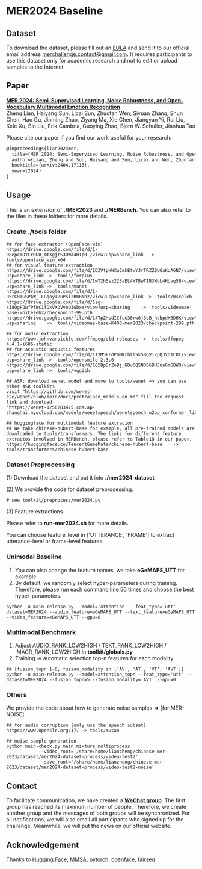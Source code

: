 # MER2024 Baseline

## Dataset
To download the dataset, please fill out an [EULA](https://drive.google.com/file/d/1cXNfKHyJzVXg_7kWSf_nVKtsxIZVa517/view?usp=sharing) and send it to our official email address merchallenge.contact@gmail.com. It requires participants to use this dataset only for academic research and not to edit or upload samples to the Internet.


## Paper

[**MER 2024: Semi-Supervised Learning, Noise Robustness, and Open-Vocabulary Multimodal Emotion Recognition**](https://arxiv.org/abs/2404.17113)<br>
Zheng Lian, Haiyang Sun, Licai Sun, Zhuofan Wen, Siyuan Zhang, Shun Chen, Hao Gu, Jinming Zhao, Ziyang Ma, Xie Chen, Jiangyan Yi, Rui Liu, Kele Xu, Bin Liu, Erik Cambria, Guoying Zhao, Björn W. Schuller, Jianhua Tao<br>

Please cite our paper if you find our work useful for your research:

```tex
@inproceedings{lian2023mer,
  title={MER 2024: Semi-Supervised Learning, Noise Robustness, and Open-Vocabulary Multimodal Emotion Recognition},
  author={Lian, Zheng and Sun, Haiyang and Sun, Licai and Wen, Zhuofan and Zhang, Siyuan and Chen, Shun and Gu, Hao and Zhao, Jinming and others},
  booktitle={arXiv:2404.17113},
  year={2024}
}
```



## Usage
This is an extension of **./MER2023** and **./MERBench**. You can also refer to the files in these folders for more details.



### Create ./tools folder

```shell
## for face extractor (OpenFace-win)
https://drive.google.com/file/d/1-O8epcTDYCrRUU_mtXgjrS3OWA4HTp0-/view?usp=share_link  -> tools/openface_win_x64
## for visual feature extraction
https://drive.google.com/file/d/1DZVtpHWXuCmkEtwYJrTRZZBUGaKuA6N7/view?usp=share_link ->  tools/ferplus
https://drive.google.com/file/d/1wT2h5sz22SaEL4YTBwTIB3WoL4HUvg5B/view?usp=share_link ->  tools/manet
https://drive.google.com/file/d/1-U5rC8TGSPAW_ILGqoyI2uPSi2R0BNhz/view?usp=share_link ->  tools/msceleb
https://drive.google.com/file/d/1sg-sI8QgFJwfPfWC1fQkVXDVvoQiGbxY/view?usp=sharing    ->  tools/videomae-base-VoxCeleb2/checkpoint-99.pth
https://drive.google.com/file/d/14TpZHsdICfce36rw6j3oB_hdbpdX6DHK/view?usp=sharing    ->  tools/videomae-base-K400-mer2023/checkpoint-299.pth

## for audio extraction
https://www.johnvansickle.com/ffmpeg/old-releases ->  tools/ffmpeg-4.4.1-i686-static
## for acoustic acoustic features
https://drive.google.com/file/d/1I2M5ErdPGMKrbtlSkSBQV17pQ3YD1CUC/view?usp=share_link ->  tools/opensmile-2.3.0
https://drive.google.com/file/d/1Q5BpDrZo9j_GDvCQSN006BHEuaGmGBWO/view?usp=share_link ->  tools/vggish

## ASR: download wenet model and move to tools/wenet => you can use other ASR toolkits
visit "https://github.com/wenet-e2e/wenet/blob/main/docs/pretrained_models.en.md" fill the request link and download
"https://wenet-1256283475.cos.ap-shanghai.myqcloud.com/models/wenetspeech/wenetspeech_u2pp_conformer_libtorch.tar.gz"

## huggingface for multimodal feature extracion
## We take chinese-hubert-base for example, all pre-trained models are downloaded to tools/transformers. The links for different feature extractos involved in MERBench, please refer to Table18 in our paper.
https://huggingface.co/TencentGameMate/chinese-hubert-base    -> tools/transformers/chinese-hubert-base
```



### Dataset Preprocessing

(1) Download the dataset and put it into **./mer2024-dataset**

(2) We provide the code for dataset preprocessing.

```shell
# see toolkit/preprocess/mer2024.py
```

(3) Feature extractions

Please refer to **run-mer2024.sh** for more details.

You can choose feature_level in ['UTTERANCE', 'FRAME'] to extract utterance-level or frame-level features.



### Unimodal Baseline

1. You can also change the feature names, we take **eGeMAPS_UTT** for example.
2. By default, we randomly select hyper-parameters during training. Therefore, please run each command line 50 times and choose the best hyper-parameters.

~~~~shell
python -u main-release.py --model='attention' --feat_type='utt' --dataset=MER2024 --audio_feature=eGeMAPS_UTT --text_feature=eGeMAPS_UTT --video_feature=eGeMAPS_UTT --gpu=0
~~~~



### Multimodal Benchmark

1. Adjust AUDIO_RANK_LOW2HIGH  / TEXT_RANK_LOW2HIGH / IMAGR_RANK_LOW2HIGH  in **toolkit/globals.py**
2. Training => automatic selection top-n features for each modality

```shell
## [fusion_topn 1~6; fusion_modality in ['AV', 'AT', 'VT', 'AVT']]
python -u main-release.py --model=attention_topn --feat_type='utt' --dataset=MER2024 --fusion_topn=5 --fusion_modality='AVT' --gpu=0
```



### Others

We provide the code about how to generate noise samples => [for MER-NOISE]

```shell
## for audio corruption (only use the speech subset)
https://www.openslr.org/17/ -> tools/musan

## noise sample generation
python main-check.py main_mixture_multiprocess 
            --video_root='/share/home/lianzheng/chinese-mer-2023/dataset/mer2024-dataset-process/video-test2' 
            --save_root='/share/home/lianzheng/chinese-mer-2023/dataset/mer2024-dataset-process/video-test2-noise' 
```

## Contact

To facilitate communication, we have created a [**WeChat group**](images/wechat.jpg). The first group has reached its maximum number of people. Therefore, we create another group and the messages of both groups will be synchronized. For all notifications, we will also email all participants who signed up for the challenge. Meanwhile, we will put the news on our official website.

## Acknowledgement

Thanks to [Hugging Face](https://huggingface.co/docs/transformers/index), [MMSA](https://github.com/thuiar/MMSA), [pytorch](https://github.com/pytorch/pytorch), [openface](https://github.com/TadasBaltrusaitis/OpenFace), [fairseq](https://github.com/facebookresearch/fairseq)
